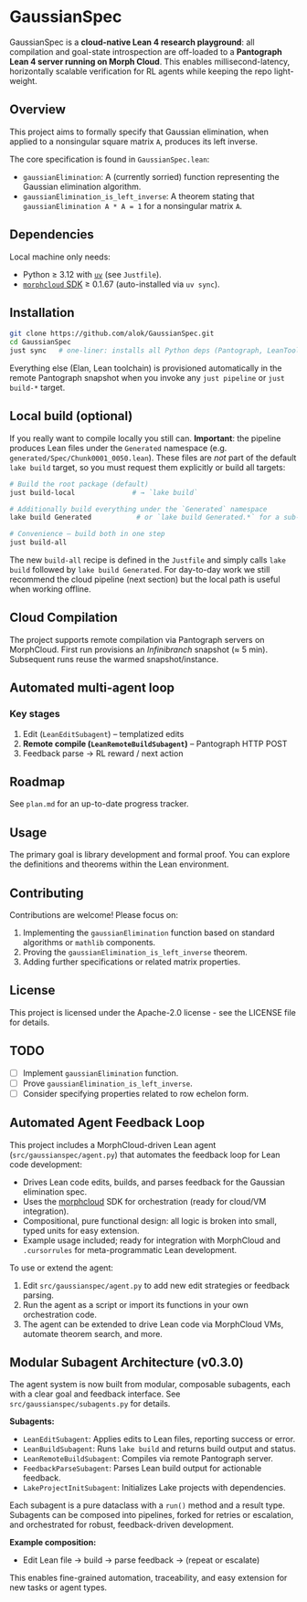 # GaussianSpec

GaussianSpec is a **cloud-native Lean 4 research playground**: all compilation and
goal-state introspection are off-loaded to a **Pantograph Lean 4 server running
on Morph Cloud**.  This enables millisecond-latency, horizontally scalable
verification for RL agents while keeping the repo light-weight.

## Overview

This project aims to formally specify that Gaussian elimination, when applied to a nonsingular square matrix `A`, produces its left inverse.

The core specification is found in `GaussianSpec.lean`:

- `gaussianElimination`: A (currently sorried) function representing the Gaussian elimination algorithm.
- `gaussianElimination_is_left_inverse`: A theorem stating that `gaussianElimination A * A = 1` for a nonsingular matrix `A`.

## Dependencies

Local machine only needs:

* Python ≥ 3.12 with [`uv`](https://github.com/astral-sh/uv) (see `Justfile`).
* [`morphcloud` SDK](https://pypi.org/project/morphcloud/) ≥ 0.1.67 (auto-installed via `uv sync`).

## Installation

```bash
git clone https://github.com/alok/GaussianSpec.git
cd GaussianSpec
just sync   # one-liner: installs all Python deps (Pantograph, LeanTool, …)
```

Everything else (Elan, Lean toolchain) is provisioned automatically in the
remote Pantograph snapshot when you invoke any `just pipeline` or
`just build-*` target.

## Local build (optional)

If you really want to compile locally you still can.  **Important**: the
pipeline produces Lean files under the `Generated` namespace (e.g.
`generated/Spec/Chunk0001_0050.lean`).  These files are *not* part of the
default `lake build` target, so you must request them explicitly or build all
targets:

```bash
# Build the root package (default)
just build-local              # → `lake build`

# Additionally build everything under the `Generated` namespace
lake build Generated           # or `lake build Generated.*` for a sub-tree

# Convenience — build both in one step
just build-all
```

The new `build-all` recipe is defined in the `Justfile` and simply calls
`lake build` followed by `lake build Generated`.  For day-to-day work we still
recommend the cloud pipeline (next section) but the local path is useful when
working offline.

## Cloud Compilation

The project supports remote compilation via Pantograph servers on MorphCloud. First run provisions an *Infinibranch* snapshot (≈ 5 min). Subsequent runs reuse the warmed snapshot/instance.

## Automated multi-agent loop

### Key stages

1. Edit (`LeanEditSubagent`) – templatized edits
2. **Remote compile (`LeanRemoteBuildSubagent`)** – Pantograph HTTP POST
3. Feedback parse → RL reward / next action

## Roadmap

See `plan.md` for an up-to-date progress tracker.

## Usage

The primary goal is library development and formal proof. You can explore the definitions and theorems within the Lean environment.

## Contributing

Contributions are welcome! Please focus on:

1. Implementing the `gaussianElimination` function based on standard algorithms or `mathlib` components.
2. Proving the `gaussianElimination_is_left_inverse` theorem.
3. Adding further specifications or related matrix properties.

## License

This project is licensed under the Apache-2.0 license - see the LICENSE file for details.

## TODO

- [ ] Implement `gaussianElimination` function.
- [ ] Prove `gaussianElimination_is_left_inverse`.
- [ ] Consider specifying properties related to row echelon form.

## Automated Agent Feedback Loop

This project includes a MorphCloud-driven Lean agent (`src/gaussianspec/agent.py`) that automates the feedback loop for Lean code development:

- Drives Lean code edits, builds, and parses feedback for the Gaussian elimination spec.
- Uses the [morphcloud](https://pypi.org/project/morphcloud/) SDK for orchestration (ready for cloud/VM integration).
- Compositional, pure functional design: all logic is broken into small, typed units for easy extension.
- Example usage included; ready for integration with MorphCloud and `.cursorrules` for meta-programmatic Lean development.


To use or extend the agent:

1. Edit `src/gaussianspec/agent.py` to add new edit strategies or feedback parsing.
2. Run the agent as a script or import its functions in your own orchestration code.
3. The agent can be extended to drive Lean code via MorphCloud VMs, automate theorem search, and more.

## Modular Subagent Architecture (v0.3.0)

The agent system is now built from modular, composable subagents, each with a clear goal and feedback interface. See `src/gaussianspec/subagents.py` for details.

**Subagents:**
- `LeanEditSubagent`: Applies edits to Lean files, reporting success or error.
- `LeanBuildSubagent`: Runs `lake build` and returns build output and status.
- `LeanRemoteBuildSubagent`: Compiles via remote Pantograph server.
- `FeedbackParseSubagent`: Parses Lean build output for actionable feedback.
- `LakeProjectInitSubagent`: Initializes Lake projects with dependencies.

Each subagent is a pure dataclass with a `run()` method and a result type. Subagents can be composed into pipelines, forked for retries or escalation, and orchestrated for robust, feedback-driven development.

**Example composition:**
- Edit Lean file → build → parse feedback → (repeat or escalate)

This enables fine-grained automation, traceability, and easy extension for new tasks or agent types.
